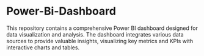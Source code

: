 # Power-Bi-Dashboard
This repository contains a comprehensive Power BI dashboard designed for data visualization and analysis. The dashboard integrates various data sources to provide valuable insights, visualizing key metrics and KPIs with interactive charts and tables.

